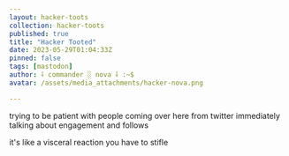 ```yaml
---
layout: hacker-toots
collection: hacker-toots
published: true
title: "Hacker Tooted"
date: 2023-05-29T01:04:33Z
pinned: false
tags: [mastodon]
author: ⸸ commander ░ nova ⸸ :~$
avatar: /assets/media_attachments/hacker-nova.png

---
```


<p>trying to be patient with people coming over here from twitter immediately talking about engagement and follows</p><p>it&#39;s like a visceral reaction you have to stifle</p>


